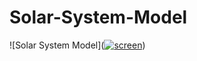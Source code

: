 # Solar-System-Model
![Solar System Model](<a href="https://ibb.co/cEw6YL"><img src="https://preview.ibb.co/hVJaSf/screen.png" alt="screen" border="0"></a>)
